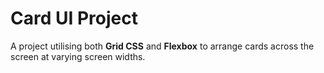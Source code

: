 # Card UI Project

A project utilising both **Grid CSS** and **Flexbox** to arrange cards across the screen at varying screen widths.